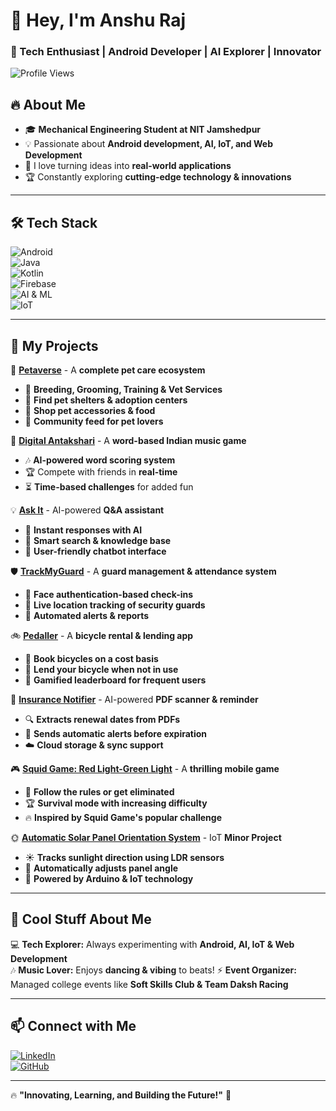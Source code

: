 # 👋 Hey, I'm Anshu Raj  
### 🚀 Tech Enthusiast | Android Developer | AI Explorer | Innovator  

![Profile Views](https://komarev.com/ghpvc/?username=MrAnshuRaj&color=blue)  

## 🔥 About Me  
- 🎓 **Mechanical Engineering Student at NIT Jamshedpur**  
- 💡 Passionate about **Android development, AI, IoT, and Web Development**  
- 🚀 I love turning ideas into **real-world applications**  
- 🏆 Constantly exploring **cutting-edge technology & innovations**  

---

## 🛠️ Tech Stack  
![Android](https://img.shields.io/badge/Android-3DDC84?style=flat&logo=android&logoColor=white)  
![Java](https://img.shields.io/badge/Java-ED8B00?style=flat&logo=java&logoColor=white)  
![Kotlin](https://img.shields.io/badge/Kotlin-0095D5?style=flat&logo=kotlin&logoColor=white)  
![Firebase](https://img.shields.io/badge/Firebase-FFCA28?style=flat&logo=firebase&logoColor=white)  
![AI & ML](https://img.shields.io/badge/AI%2FML-%23F7DF1E.svg?style=flat&logo=tensorflow&logoColor=white)  
![IoT](https://img.shields.io/badge/IoT-Arduino-blue?style=flat&logo=arduino&logoColor=white)  

---

## 📱 My Projects  
🚀 **[Petaverse](https://github.com/MrAnshuRaj/petaverse-website)** - A **complete pet care ecosystem**  
   - 🐾 **Breeding, Grooming, Training & Vet Services**  
   - 📍 **Find pet shelters & adoption centers**  
   - 🛒 **Shop pet accessories & food**  
   - 💬 **Community feed for pet lovers**  

🎵 **[Digital Antakshari](https://github.com/MrAnshuRaj/Digital-Antakshari)** - A **word-based Indian music game**  
   - 🎶 **AI-powered word scoring system**  
   - 🏆 Compete with friends in **real-time**  
   - ⏳ **Time-based challenges** for added fun  

💡 **[Ask It](https://github.com/MrAnshuRaj/Ask-It)** - AI-powered **Q&A assistant**  
   - 🤖 **Instant responses with AI**  
   - 🔎 **Smart search & knowledge base**  
   - 💬 **User-friendly chatbot interface**  

🛡 **[TrackMyGuard](https://github.com/MrAnshuRaj/ojass25hackdescience/tree/main/APP)** - A **guard management & attendance system**  
   - 🏢 **Face authentication-based check-ins**  
   - 📍 **Live location tracking of security guards**  
   - 🔔 **Automated alerts & reports**  

🚲 **[Pedaller](#)** - A **bicycle rental & lending app**  
   - 📌 **Book bicycles on a cost basis**  
   - 🔄 **Lend your bicycle when not in use**  
   - 🏅 **Gamified leaderboard for frequent users**  

📜 **[Insurance Notifier](https://github.com/MrAnshuRaj/Insurance-Notifier)** - AI-powered **PDF scanner & reminder**  
   - 🔍 **Extracts renewal dates from PDFs**  
   - 📅 **Sends automatic alerts before expiration**  
   - ☁️ **Cloud storage & sync support**  

🎮 **[Squid Game: Red Light-Green Light](#)** - A **thrilling mobile game**  
   - 🚦 **Follow the rules or get eliminated**  
   - 🏆 **Survival mode with increasing difficulty**  
   - 🔥 **Inspired by Squid Game's popular challenge**  

🌞 **[Automatic Solar Panel Orientation System](#)** - IoT **Minor Project**  
   - ☀️ **Tracks sunlight direction using LDR sensors**  
   - 🔄 **Automatically adjusts panel angle**  
   - 📡 **Powered by Arduino & IoT technology**  

---

## 🎯 Cool Stuff About Me  
💻 **Tech Explorer:** Always experimenting with **Android, AI, IoT & Web Development**  
🎶 **Music Lover:** Enjoys **dancing & vibing** to beats!
⚡ **Event Organizer:** Managed college events like **Soft Skills Club & Team Daksh Racing**  

---

## 📫 Connect with Me  
[![LinkedIn](https://img.shields.io/badge/LinkedIn-blue?style=flat&logo=linkedin)](https://linkedin.com/in/anshu-raj-142b55253)  
[![GitHub](https://img.shields.io/badge/GitHub-grey?style=flat&logo=github)](https://github.com/MrAnshuRa)   

---

🔥 **"Innovating, Learning, and Building the Future!"** 🚀  
